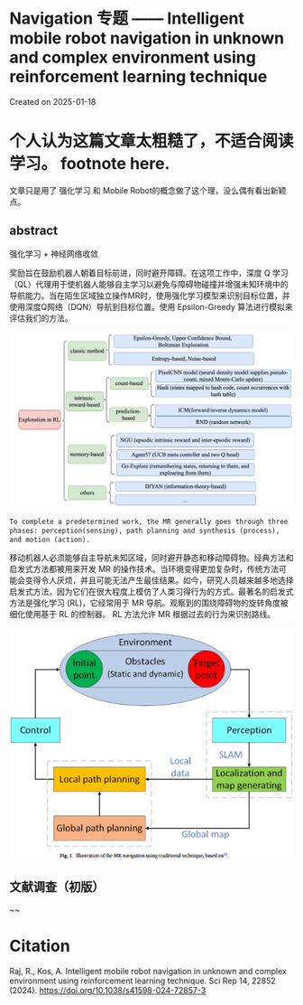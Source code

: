 # Navigation 专题 —— Intelligent mobile robot navigation in unknown and complex environment using reinforcement learning technique

Created on 2025-01-18


# 个人认为这篇文章太粗糙了，不适合阅读学习。 footnote here.

文章只是用了 强化学习 和 Mobile Robot的概念做了这个理，没么偶有看出新颖点。


## abstract

强化学习 + 神经网络收敛

奖励旨在鼓励机器人朝着目标前进，同时避开障碍。在这项工作中，深度 Q 学习（QL）代理用于使机器人能够自主学习以避免与障碍物碰撞并增强未知环境中的导航能力。当在陌生区域独立操作MR时，使用强化学习模型来识别目标位置，并使用深度Q网络（DQN）导航到目标位置。使用 Epsilon-Greedy 算法进行模拟来评估我们的方法。

![1737174320552](image/2025-01-18-blog-post-1/1737174320552.png)

    To complete a predetermined work, the MR generally goes through three phases: perception(sensing), path planning and synthesis (process), and motion (action).

移动机器人必须能够自主导航未知区域，同时避开静态和移动障碍物。经典方法和启发式方法都被用来开发 MR 的操作技术。当环境变得更加复杂时，传统方法可能会变得令人厌烦，并且可能无法产生最佳结果。如今，研究人员越来越多地选择启发式方法，因为它们在很大程度上模仿了人类习得行为的方式。最著名的启发式方法是强化学习 (RL)，它经常用于 MR 导航。观察到的围绕障碍物的旋转角度被细化使用基于 RL 的控制器。 RL 方法允许 MR 根据过去的行为来识别路线。

![1737181920692](image/2025-01-18-blog-post-1/1737181920692.png)


## 文献调查（初版）

~~



# Citation
Raj, R., Kos, A. Intelligent mobile robot navigation in unknown and complex environment using reinforcement learning technique. Sci Rep 14, 22852 (2024). https://doi.org/10.1038/s41598-024-72857-3